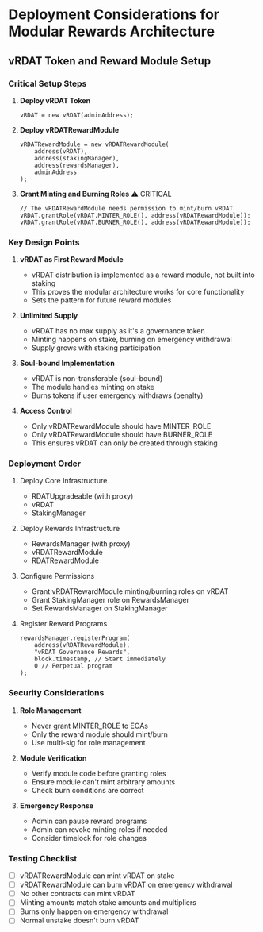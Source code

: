 # Deployment Considerations for Modular Rewards Architecture

## vRDAT Token and Reward Module Setup

### Critical Setup Steps

1. **Deploy vRDAT Token**
   ```solidity
   vRDAT = new vRDAT(adminAddress);
   ```

2. **Deploy vRDATRewardModule**
   ```solidity
   vRDATRewardModule = new vRDATRewardModule(
       address(vRDAT),
       address(stakingManager),
       address(rewardsManager),
       adminAddress
   );
   ```

3. **Grant Minting and Burning Roles** ⚠️ CRITICAL
   ```solidity
   // The vRDATRewardModule needs permission to mint/burn vRDAT
   vRDAT.grantRole(vRDAT.MINTER_ROLE(), address(vRDATRewardModule));
   vRDAT.grantRole(vRDAT.BURNER_ROLE(), address(vRDATRewardModule));
   ```

### Key Design Points

1. **vRDAT as First Reward Module**
   - vRDAT distribution is implemented as a reward module, not built into staking
   - This proves the modular architecture works for core functionality
   - Sets the pattern for future reward modules

2. **Unlimited Supply**
   - vRDAT has no max supply as it's a governance token
   - Minting happens on stake, burning on emergency withdrawal
   - Supply grows with staking participation

3. **Soul-bound Implementation**
   - vRDAT is non-transferable (soul-bound)
   - The module handles minting on stake
   - Burns tokens if user emergency withdraws (penalty)

4. **Access Control**
   - Only vRDATRewardModule should have MINTER_ROLE
   - Only vRDATRewardModule should have BURNER_ROLE
   - This ensures vRDAT can only be created through staking

### Deployment Order

1. Deploy Core Infrastructure
   - RDATUpgradeable (with proxy)
   - vRDAT
   - StakingManager

2. Deploy Rewards Infrastructure
   - RewardsManager (with proxy)
   - vRDATRewardModule
   - RDATRewardModule

3. Configure Permissions
   - Grant vRDATRewardModule minting/burning roles on vRDAT
   - Grant StakingManager role on RewardsManager
   - Set RewardsManager on StakingManager

4. Register Reward Programs
   ```solidity
   rewardsManager.registerProgram(
       address(vRDATRewardModule),
       "vRDAT Governance Rewards",
       block.timestamp, // Start immediately
       0 // Perpetual program
   );
   ```

### Security Considerations

1. **Role Management**
   - Never grant MINTER_ROLE to EOAs
   - Only the reward module should mint/burn
   - Use multi-sig for role management

2. **Module Verification**
   - Verify module code before granting roles
   - Ensure module can't mint arbitrary amounts
   - Check burn conditions are correct

3. **Emergency Response**
   - Admin can pause reward programs
   - Admin can revoke minting roles if needed
   - Consider timelock for role changes

### Testing Checklist

- [ ] vRDATRewardModule can mint vRDAT on stake
- [ ] vRDATRewardModule can burn vRDAT on emergency withdrawal
- [ ] No other contracts can mint vRDAT
- [ ] Minting amounts match stake amounts and multipliers
- [ ] Burns only happen on emergency withdrawal
- [ ] Normal unstake doesn't burn vRDAT